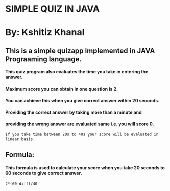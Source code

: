 # SIMPLE QUIZ IN JAVA
# By: Kshitiz Khanal

## This is a simple quizapp implemented in JAVA Prograaming language.




#### This quiz program also evaluates the time you take in entering the answer.


#### Maximum score you can obtain in one question is 2.
#### You can achieve this when you give correct answer within 20 seconds.

#### Providing the correct answer by taking more than a minute and 
#### providing the wrong answer are evaluated same i.e. you will score 0.


```If you take time between 20s to 40s your score will be evaluated in linear basis.```

## Formula: 
#### This formula is used to calculate your score when you take 20 seconds to 60 seconds to give correct answer.
```2*(60-diff)/40```
